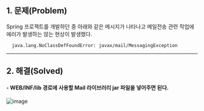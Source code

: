 ## 1. 문제(Problem)

Spring 프로젝트를 개발하던 중 아래와 같은 메시지가 나타나고 메일전송 관련 작업에 에러가 발생하는 않는 현상이 발생했다.

      java.lang.NoClassDefFoundError: javax/mail/MessagingException


------------------

## 2. 해결(Solved)

####   - WEB/INF/lib 경로에 사용할 Mail 라이브러리 jar 파일을 넣어주면 된다.

![image](https://user-images.githubusercontent.com/54324782/139518809-49d9fa18-6ed1-4a16-987c-baabe94e9477.png)
